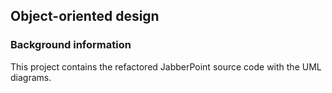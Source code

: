 ## **Object-oriented design**

### Background information

This project contains the refactored JabberPoint source code with the UML diagrams.